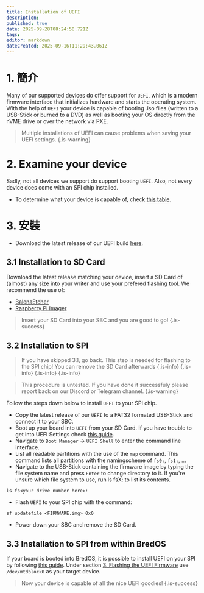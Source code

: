 ```yaml
---
title: Installation of UEFI
description:
published: true
date: 2025-09-28T08:24:50.721Z
tags:
editor: markdown
dateCreated: 2025-09-16T11:29:43.061Z
---
```


# 1. 簡介

Many of our supported devices do offer support for `UEFI`, which is a modern firmware interface that initializes hardware and starts the operating system. With the help of `UEFI` your device is capable of booting .iso files (written to a USB-Stick or burned to a DVD) as well as booting your OS directly from the nVME drive or over the network via PXE.

> Multiple installations of UEFI can cause problems when saving your UEFI settings.
> {.is-warning}

# 2. Examine your device

Sadly, not all devices we support do support booting `UEFI`. Also, not every device does come with an SPI chip installed.

- To determine what your device is capable of, check [this table](/en/table-of-supported-devices).

# 3. 安裝

- Download the latest release of our UEFI build [here](https://github.com/BredOS/edk2-rk3588/releases).

## 3.1 Installation to SD Card

Download the latest release matching your device, insert a SD Card of (almost) any size into your writer and use your prefered flashing tool. We recommend the use of:

- [BalenaEtcher](https://etcher.balena.io/)
- [Raspberry Pi Imager](https://github.com/raspberrypi/rpi-imager)

> Insert your SD Card into your SBC and you are good to go!
> {.is-success}

## 3.2 Installation to SPI

> If you have skipped 3.1, go back. This step is needed for flashing to the SPI chip!
> You can remove the SD Card afterwards
> {.is-info}
> {.is-info}
> {.is-info}
> {.is-info}

> This procedure is untested. If you have done it successfuly please report back on our Discord or Telegram channel.
> {.is-warning}

Follow the steps down below to install `UEFI` to your SPI chip.

- Copy the latest release of our `UEFI` to a FAT32 formated USB-Stick and connect it to your SBC.
- Boot up your board into `UEFI` from your SD Card. If you have trouble to get into UEFI Settings check [this guide](/en/how-to/change-default-boot-order-rk3588#2.1-Accessing-the-Boot-Menu).
- Navigate to `Boot Manager` -> `UEFI Shell` to enter the command line interface.
- List all readable partitions with the use of the `map` command. This command lists all partitions with the namingscheme of `fs0:`, `fs1:`, ...
- Navigate to the USB-Stick containing the firmware image by typing the file system name and press `Enter` to change directory to it. If you're unsure which file system to use, run ls fsX: to list its contents.

```
ls fs<your drive number here>: 
```

- Flash `UEFI` to your SPI chip with the command:

```
sf updatefile <FIRMWARE.img> 0x0
```

- Power down your SBC and remove the SD Card.

## 3.3 Installation to SPI from within BredOS

If your board is booted into BredOS, it is possible to install UEFI on your SPI by following [this guide](/en/how-to/update-uefi-rk3588). Under section [3. Flashing the UEFI Firmware](/en/how-to/update-uefi-rk3588#h-3-flashing-the-uefi-firmware) use `/dev/mtdblock0` as your target device.

> Now your device is capable of all the nice UEFI goodies!
> {.is-success}
